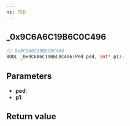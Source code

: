 ```yaml
---
ns: PED
---
```

## _0x9C6A6C19B6C0C496

```c
// 0x9C6A6C19B6C0C496
BOOL _0x9C6A6C19B6C0C496(Ped ped, int* p1);
```


## Parameters
* **ped**:
* **p1**: 

## Return value
